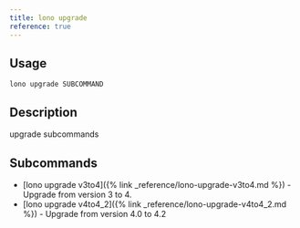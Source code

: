 ```yaml
---
title: lono upgrade
reference: true
---
```


## Usage

    lono upgrade SUBCOMMAND

## Description

upgrade subcommands

## Subcommands

* [lono upgrade v3to4]({% link _reference/lono-upgrade-v3to4.md %}) - Upgrade from version 3 to 4.
* [lono upgrade v4to4_2]({% link _reference/lono-upgrade-v4to4_2.md %}) - Upgrade from version 4.0 to 4.2


